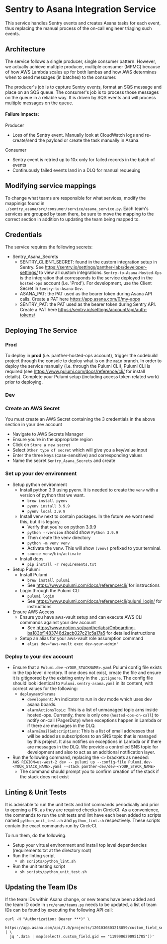 # Sentry to Asana Integration Service

This service handles Sentry events and creates Asana tasks for each event, thus replacing
the manual process of the on-call engineer triaging such events.

## Architecture

The service follows a single producer, single consumer pattern. However, we actually achieve multiple producer, multiple consumer (MPMC)
because of how AWS Lambda scales up for both lambas and how AWS determines when to send messages (in batches) to the consumer.

The producer's job is to capture Sentry events, format an SQS message and place on an SQS queue. The consumer's job is to process those messages on the queue in a reliable way. It is driven by SQS events and will process multiple messages on the queue.

#### Failure Impacts:

Producer

- Loss of the Sentry event. Manually look at CloudWatch logs and re-create/send the payload or create the task manually in Asana.

Consumer

- Sentry event is retried up to 10x only for failed records in the batch of events
- Continuously failed events land in a DLQ for manual requeuing

## Modifying service mappings

To change what teams are responsible for what services, modify the mappinigs found in `./sentry_asana/src/consumer/service/asana_service.py`.
Each team's services are grouped by team there, be sure to move the mapping to the correct section in addition to updating the team being mapped to.

## Credentials

The service requires the following secrets:

- Sentry_Asana_Secrets
  - SENTRY_CLIENT_SECRET: found in the custom integration setup in Sentry. See https://sentry.io/settings/panther-labs/developer-settings/ to view all custom integrations. `Sentry-to-Asana-Hosted-Ops` is the integration that corresponds to the service deployed in the `hosted-ops` account (i.e. 'Prod'). For development, use the Client Secret in `Sentry-to-Asana-Dev`.
  - ASANA_PAT: the PAT used as the bearer token during Asana API calls. Create a PAT here https://app.asana.com/0/my-apps
  - SENTRY_PAT: the PAT used as the bearer token during Sentry API. Create a PAT here https://sentry.io/settings/account/api/auth-tokens/

## Deploying The Service

### Prod

To deploy in **prod** (i.e. panther-hosted-ops account), trigger the codebuild project through the console to deploy what is on the `main` branch.
In order to deploy the service manually (i.e. through the Pulumi CLI), Pulumi CLI is required (see https://www.pulumi.com/docs/reference/cli/ for install details). Complete your Pulumi setup (including access token related work) prior to deploying.

### Dev

### Create an AWS Secret

You must create an AWS Secret containing the 3 credentials in the above section in your dev account

- Navigate to AWS Secrets Manager
- Ensure you're in the appropriate region
- Click on `Store a new secret`
- Select `Other type of secret` which will give you a key/value input
- Enter the three keys (case-sensitive) and corresponding values
- Name the secret `Sentry_Asana_Secrets` and create

### Set up your dev environment

- Setup python environment
  - Install python 3.9 using pyenv. It is needed to create the `venv` with a version of python that we want.
    - `brew install pyenv`
    - `pyenv install 3.9.9`
    - `pyenv local 3.9.9`
  - Install venv next to contain packages. In the future we wont need this, but it is legacy.
    - Verify that you're on python 3.9.9
    - `python --version` should show `Python 3.9.9`
    - Then create the venv directory
    - `python -m venv venv`
    - Activate the venv. This will show `(venv)` prefixed to your terminal.
    - `source venv/bin/activate`
  - Install deps
    - `pip install -r requirements.txt`
- Setup Pulumi
  - Install Pulumi
    - `brew install pulumi`
    - See https://www.pulumi.com/docs/reference/cli/ for instructions
  - Login through the Pulumi CLI
    - `pulumi login`
    - See https://www.pulumi.com/docs/reference/cli/pulumi_login/ for instructions
- Ensure AWS Access
  - Ensure you have aws-vault setup and can execute AWS CLI commands against your dev account
    - See https://www.notion.so/pantherlabs/Onboarding-ba183bf1483746d2acb027c21c5a17a5 for detailed instructions
  - Setup an alias for your aws-vault role assumption command
    - `alias dev="aws-vault exec dev-your-admin"`

### Deploy to your dev account

- Ensure that a `Pulumi.dev-<YOUR_STACKNAME>.yaml` Pulumi config file exists in the top level directory. If one does not exist, create the file and ensure it is gitignored by the existing entry in the `.gitignore`. The config file should look identical to `Pulumi.sentry-asana.yaml` in its content, with correct values for the following:
  - `deploymentParams`
    - `development`: An indicator to run in dev mode which uses dev asana boards.
    - `alarmActionsTopic`: This is a list of unmanaged topic arns inside hosted-ops. Currently, there is only one (`hosted-ops-on-call`) to notify on-call (PagerDuty) when exceptions happen in Lambda or if there are messages in the DLQ.
    - `alarmEmailSubscriptions`: This is a list of email addresses that will be added as subscriptions to an SNS topic that is managed by this project. It also notifies on exceptions in Lambda or if there are messages in the DLQ. We provide a controlled SNS topic for development and also to act as an additional notification layer.
- Run the following command, replacing the <> brackets as needed: `AWS_REGION=us-west-2 dev -- pulumi up --config-file Pulumi.dev-<YOUR_STACK_NAME>.yaml --stack panther-dev/dev-<YOUR_STACK_NAME>`
  - The command should prompt you to confirm creation of the stack if the stack does not exist

## Linting & Unit Tests

It is advisable to run the unit tests and lint commands periodically and prior to opening a PR, as they are required checks in CircleCI. As a convenience, the commands to run the unit tests and lint have each been added to scripts named `python_unit_test.sh` and `python_lint.sh` respectively. These scripts contain the exact commands run by CircleCI.

To run them, do the following:

- Setup your virtual environment and install top level dependencies (requirements.txt at the directory root)
- Run the linting script
  - `sh scripts/python_lint.sh`
- Run the unit testing script
  - `sh scripts/python_unit_test.sh`

## Updating the Team IDs

If the team IDs within Asana change, or new teams have been added and the team ID code in `src/enum/teams.py` needs to be updated, a list of team IDs can be found by executing the following API call:

```
curl -H "Authorization: Bearer ***)" \
  https://app.asana.com/api/1.0/projects/1201030803218059/custom_field_settings | \
  jq '.data | map(select(.custom_field.gid == "1199906290951705"))'
```
